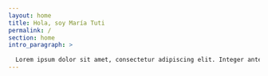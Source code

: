 ```yaml
---
layout: home
title: Hola, soy María Tuti
permalink: /
section: home
intro_paragraph: >
  
  Lorem ipsum dolor sit amet, consectetur adipiscing elit. Integer ante massa, commodo ac tortor eu, venenatis hendrerit nisl.
---
```

